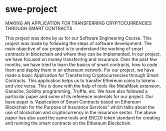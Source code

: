# swe-project
MAKING AN APPLICATION FOR TRANSFERRING CRYPTOCURRENCIES THROUGH SMART CONTRACTS

This project was done by us for our Software Engineering Course. This project was made by following the steps of software development. The main objective of our project is to understand the working of smart contracts in blockchain and where they can be implemented. In our project, we have focused on money transferring and insurance. Over the past few months, we have tried to learn the basics of smart contracts, how to code them and deploy them in an ethereum network. For our project, we have made a basic Application for Transferring Cryptocurrencies through Smart Contracts. This application helps us to transfer Ethereum coins to tokens and vice versa. This is done with the help of tools like MetaMask extension, Ganache, Solidity programming, Truffle, etc. We have also followed a particular paper and some of its reference materials for our project. Our base paper is “Application of Smart Contracts based on Ethereum Blockchain for the Purpose of Insurance Services” which talks about the use of blockchain and cryptocurrency in the insurance sector. The above paper has also used the same tools and ERC20 token standard for creating and running the smart contracts on the Ethereum Blockchain.
